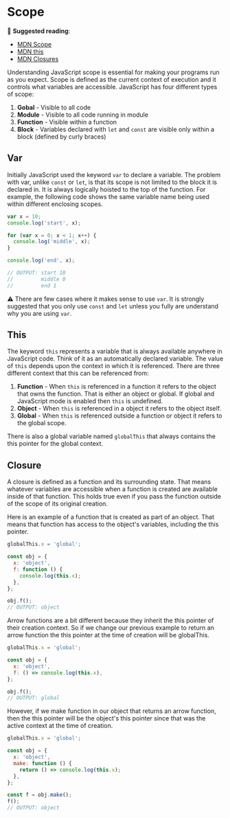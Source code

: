 # Scope

📖 **Suggested reading**:

- [MDN Scope](https://developer.mozilla.org/en-US/docs/Glossary/Scope)
- [MDN this](https://developer.mozilla.org/en-US/docs/Web/JavaScript/Reference/Operators/this)
- [MDN Closures](https://developer.mozilla.org/en-US/docs/Web/JavaScript/Closures)

Understanding JavaScript scope is essential for making your programs run as you expect. Scope is defined as the current context of execution and it controls what variables are accessible. JavaScript has four different types of scope:

1. **Gobal** - Visible to all code
1. **Module** - Visible to all code running in module
1. **Function** - Visible within a function
1. **Block** - Variables declared with `let` and `const` are visible only within a block (defined by curly braces)

## Var

Initially JavaScript used the keyword `var` to declare a variable. The problem with var, unlike `const` or `let`, is that its scope is not limited to the block it is declared in. It is always logically hoisted to the top of the function. For example, the following code shows the same variable name being used within different enclosing scopes.

```js
var x = 10;
console.log('start', x);

for (var x = 0; x < 1; x++) {
  console.log('middle', x);
}

console.log('end', x);

// OUTPUT: start 10
//         middle 0
//         end 1
```

⚠ There are few cases where it makes sense to use `var`. It is strongly suggested that you only use `const` and `let` unless you fully are understand why you are using `var`.

## This

The keyword `this` represents a variable that is always available anywhere in JavaScript code. Think of it as an automatically declared variable. The value of `this` depends upon the context in which it is referenced. There are three different context that this can be referenced from:

1. **Function** - When `this` is referenced in a function it refers to the object that owns the function. That is either an object or global. If global and JavaScript mode is enabled then `this` is undefined.
1. **Object** - When `this` is referenced in a object it refers to the object itself.
1. **Global** - When `this` is referenced outside a function or object it refers to the global scope.

There is also a global variable named `globalThis` that always contains the this pointer for the global context.

## Closure

A closure is defined as a function and its surrounding state. That means whatever variables are accessible when a function is created are available inside of that function. This holds true even if you pass the function outside of the scope of its original creation.

Here is an example of a function that is created as part of an object. That means that function has access to the object's variables, including the this pointer.

```js
globalThis.x = 'global';

const obj = {
  x: 'object',
  f: function () {
    console.log(this.x);
  },
};

obj.f();
// OUTPUT: object
```

Arrow functions are a bit different because they inherit the this pointer of their creation context. So if we change our previous example to return an arrow function the this pointer at the time of creation will be globalThis.

```js
globalThis.x = 'global';

const obj = {
  x: 'object',
  f: () => console.log(this.x),
};

obj.f();
// OUTPUT: global
```

However, if we make function in our object that returns an arrow function, then the this pointer will be the object's this pointer since that was the active context at the time of creation.

```js
globalThis.x = 'global';

const obj = {
  x: 'object',
  make: function () {
    return () => console.log(this.x);
  },
};

const f = obj.make();
f();
// OUTPUT: object
```
